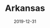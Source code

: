 ---
layout: location-page
date: 2019-12-31
tags:
  - arkansas
title: Arkansas
stateAbbr: AR
url: "https://www.healthy.arkansas.gov/programs-services/topics/novel-coronavirus"
urlTitle: "healthy.arkansas.gov"
---
